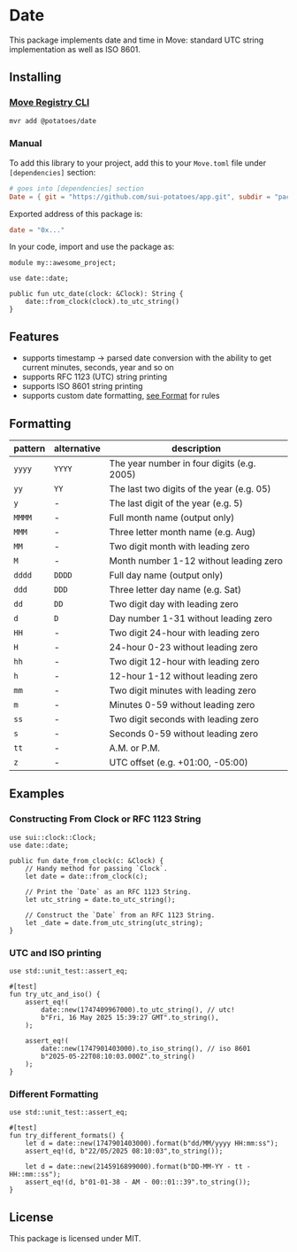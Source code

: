 # Date

This package implements date and time in Move: standard UTC string implementation as well
as ISO 8601.

## Installing

### [Move Registry CLI](https://docs.suins.io/move-registry)

```bash
mvr add @potatoes/date
```

### Manual

To add this library to your project, add this to your `Move.toml` file under
`[dependencies]` section:

```toml
# goes into [dependencies] section
Date = { git = "https://github.com/sui-potatoes/app.git", subdir = "packages/date", rev = "date@v3" }
```

Exported address of this package is:

```toml
date = "0x..."
```

In your code, import and use the package as:

```move
module my::awesome_project;

use date::date;

public fun utc_date(clock: &Clock): String {
    date::from_clock(clock).to_utc_string()
}
```

## Features

-   supports timestamp -> parsed date conversion with the ability to get current
    minutes, seconds, year and so on
-   supports RFC 1123 (UTC) string printing
-   supports ISO 8601 string printing
-   supports custom date formatting, [see Format](#formatting) for rules

## Formatting

| pattern | alternative | description                                |
| ------- | ----------- | ------------------------------------------ |
| `yyyy`  | `YYYY`      | The year number in four digits (e.g. 2005) |
| `yy`    | `YY`        | The last two digits of the year (e.g. 05)  |
| `y`     | -           | The last digit of the year (e.g. 5)        |
| `MMMM`  | -           | Full month name (output only)              |
| `MMM`   | -           | Three letter month name (e.g. Aug)         |
| `MM`    | -           | Two digit month with leading zero          |
| `M`     | -           | Month number 1-12 without leading zero     |
| `dddd`  | `DDDD`      | Full day name (output only)                |
| `ddd`   | `DDD`       | Three letter day name (e.g. Sat)           |
| `dd`    | `DD`        | Two digit day with leading zero            |
| `d`     | `D`         | Day number 1-31 without leading zero       |
| `HH`    | -           | Two digit 24-hour with leading zero        |
| `H`     | -           | 24-hour 0-23 without leading zero          |
| `hh`    | -           | Two digit 12-hour with leading zero        |
| `h`     | -           | 12-hour 1-12 without leading zero          |
| `mm`    | -           | Two digit minutes with leading zero        |
| `m`     | -           | Minutes 0-59 without leading zero          |
| `ss`    | -           | Two digit seconds with leading zero        |
| `s`     | -           | Seconds 0-59 without leading zero          |
| `tt`    | -           | A.M. or P.M.                               |
| `z`     | -           | UTC offset (e.g. +01:00, -05:00)           |

## Examples

### Constructing From Clock or RFC 1123 String

```move
use sui::clock::Clock;
use date::date;

public fun date_from_clock(c: &Clock) {
    // Handy method for passing `Clock`.
    let date = date::from_clock(c);

    // Print the `Date` as an RFC 1123 String.
    let utc_string = date.to_utc_string();

    // Construct the `Date` from an RFC 1123 String.
    let _date = date.from_utc_string(utc_string);
}
```

### UTC and ISO printing

```move
use std::unit_test::assert_eq;

#[test]
fun try_utc_and_iso() {
    assert_eq!(
        date::new(1747409967000).to_utc_string(), // utc!
        b"Fri, 16 May 2025 15:39:27 GMT".to_string(),
    );

    assert_eq!(
        date::new(1747901403000).to_iso_string(), // iso 8601
        b"2025-05-22T08:10:03.000Z".to_string()
    );
}
```

### Different Formatting

```move
use std::unit_test::assert_eq;

#[test]
fun try_different_formats() {
    let d = date::new(1747901403000).format(b"dd/MM/yyyy HH:mm:ss");
    assert_eq!(d, b"22/05/2025 08:10:03",to_string());

    let d = date::new(2145916899000).format(b"DD-MM-YY - tt - HH::mm::ss");
    assert_eq!(d, b"01-01-38 - AM - 00::01::39".to_string());
}
```

## License

This package is licensed under MIT.
